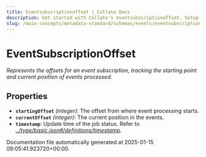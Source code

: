 ```yaml
---
title: Eventsubscriptionoffset | Collate Docs
description: Get started with Collate's eventsubscriptionoffset. Setup instructions, features, and configuration details inside.
slug: /main-concepts/metadata-standard/schemas/events/eventsubscriptionoffset
---
```


# EventSubscriptionOffset

*Represents the offsets for an event subscription, tracking the starting point and current position of events processed.*

## Properties

- **`startingOffset`** *(integer)*: The offset from where event processing starts.
- **`currentOffset`** *(integer)*: The current position in the events.
- **`timestamp`**: Update time of the job status. Refer to *[../type/basic.json#/definitions/timestamp](#/type/basic.json#/definitions/timestamp)*.


Documentation file automatically generated at 2025-01-15 09:05:41.923720+00:00.
